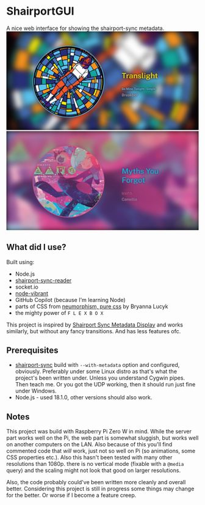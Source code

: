 # ShairportGUI

A nice web interface for showing the shairport-sync metadata.
![Example - Translight by Breakbot](img/Screen1.png)
![Example - Myths You Forgot by Camellia and Toby Fox](img/Screen2.png)
## What did I use?
Built using:
* Node.js
* [shairport-sync-reader](https://www.npmjs.com/package/shairport-sync-reader)
* socket.io
* [node-vibrant](https://www.npmjs.com/package/node-vibrant)
* GitHub Copilot (because I'm learning Node)
* parts of CSS from [neumorphism, pure css](https://codepen.io/b-r-y/pen/wvrXdEd) by Bryanna Lucyk
* the mighty power of `F L E X B O X`


This project is inspired by [Shairport Sync Metadata Display](https://github.com/AlainGourves/shairport-metadata-display) and works similarly, but without any fancy transitions. And has less features ofc.

## Prerequisites
* [shairport-sync](https://github.com/mikebrady/shairport-sync) build with `--with-metadata` option and configured, obviously. Preferably under some Linux distro as that's what the project's been written under. Unless you understand Cygwin pipes. Then teach me. Or you got the UDP working, then it should run just fine under Windows.
* Node.js - used 18.1.0, other versions should also work.

## Notes
This project was build with Raspberry Pi Zero W in mind. While the server part works well on the Pi, the web part is somewhat sluggish, but works well on another computers on the LAN. Also because of this you'll find commented code that *will* work, just not so well on Pi (so animations, some CSS properties etc.). Also this hasn't been tested with many other resolutions than 1080p. there is no vertical mode (fixable with a `@media` query) and the scaling might not look that good on larger resolutions.

Also, the code probably could've been written more cleanly and overall better. Considering this project is still in progress some things may change for the better. Or worse if I become a feature creep.